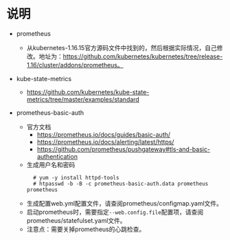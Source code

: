 # 说明
- prometheus
    - 从kubernetes-1.16.15官方源码文件中找到的，然后根据实际情况，自己修改。地址为：https://github.com/kubernetes/kubernetes/tree/release-1.16/cluster/addons/prometheus。

- kube-state-metrics
    - https://github.com/kubernetes/kube-state-metrics/tree/master/examples/standard

- prometheus-basic-auth
    - 官方文档
        - https://prometheus.io/docs/guides/basic-auth/
        - https://prometheus.io/docs/alerting/latest/https/
        - https://github.com/prometheus/pushgateway#tls-and-basic-authentication
    - 生成用户名和密码
      ```shell
        # yum -y install httpd-tools
        # htpasswd -b -B -c prometheus-basic-auth.data prometheus prometheus
      ```
    - 生成配置web.yml配置文件，请查阅prometheus/configmap.yaml文件。
    - 启动prometheus时，需要指定`--web.config.file`配置项，请查阅prometheus/statefulset.yaml文件。
    - 注意点：需要关掉prometheus的心跳检查。